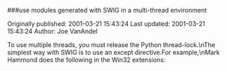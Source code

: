 ###use modules generated with SWIG in a multi-thread environment

Originally published: 2001-03-21 15:43:24
Last updated: 2001-03-21 15:43:24
Author: Joe VanAndel

To use multiple threads, you must release the Python thread-lock.\nThe simplest way with SWIG is to use an except directive.For example,\nMark Hammond does the following in the Win32 extensions: